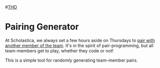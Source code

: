 #[THD](https://devorbitus.github.io/pairing-generator/)

# Pairing Generator
At Scholastica, we always set a few hours aside on Thursdays to [pair with another member of the team](http://blog.scholasticahq.com/post/91759651948/pairing-thursdays-how-we-keep-our-team-sharp-by). It's in the spirit of pair-programming, but all team-members get to play, whether they code or not!

This is a simple tool for randomly generating team-member pairs.

